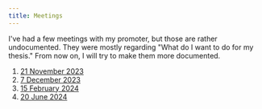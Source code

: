 ```yaml
---
title: Meetings
---
```


I've had a few meetings with my promoter, but those are rather undocumented.
They were mostly regarding "What do I want to do for my thesis."
From now on, I will try to make them more documented.

1. [21 November 2023](meeting_ruben_taelman_21_11_2023.md) 
2. [7 December 2023](meeting_ruben_taelman_07_12_2023.md)
3. [15 February 2024](intermediate_defence)
4. [20 June 2024](final_defence)
